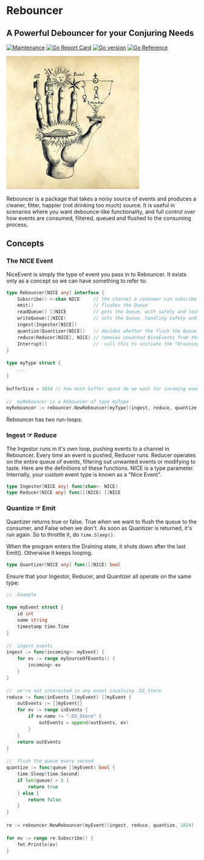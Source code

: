# Rebouncer

## A Powerful Debouncer for your Conjuring Needs

<div class="evenly-spread">

[![Maintenance](https://img.shields.io/badge/Maintained%3F-yes-green.svg)](https://github.com/sean9999/rebouncer/graphs/commit-activity) 
[![Go Report Card](https://goreportcard.com/badge/github.com/sean9999/rebouncer)](https://goreportcard.com/report/github.com/sean9999/rebouncer)
[![Go version](https://img.shields.io/github/go-mod/go-version/sean9999/rebouncer.svg)](https://github.com/sean9999/rebouncer)
[![Go Reference](https://pkg.go.dev/badge/github.com/sean9999/rebouncer.svg)](https://pkg.go.dev/github.com/sean9999/rebouncer)

<div>

<img src="/docs/hand.jpg" width="350" />

Rebouncer is a package that takes a noisy source of events and produces a cleaner, fitter, happier (not drinking too much) source. It is useful in scenarios where you want debounce-like functionality, and full control over how events are consumed, filtered, queued and flushed to the consuming process.

## Concepts

### The NICE Event

NiceEvent is simply the type of event you pass in to Rebouncer. It exists only as a concept so we can have something to refer to:

```go
type Rebouncer[NICE any] interface {
	Subscribe() <-chan NICE 	// the channel a consumer can subsribe to
	emit()                  	// flushes the Queue
	readQueue() []NICE      	// gets the Queue, with safety and locking
	writeQueue([]NICE)      	// sets the Queue, handling safety and locking
	ingest(Ingester[NICE])
	quantize(Quantizer[NICE])   // decides whether the flush the Queue
	reduce(Reducer[NICE], NICE) // removes unwanted NiceEvents from the Queue
	Interrupt()                 //	call this to initiate the "Draining" state
}

type myType struct {
	...
}

bufferSize = 1024 // how much buffer space do we want for incoming events?

//	myRebouncer is a Rebouncer of type myType
myRebouncer := rebouncer.NewRebouncer[myType](ingest, reduce, quantize, bufferSize)
```

Rebouncer has two run-loops:

### Ingest ☞ Reduce

The Ingestor runs in it's own loop, pushing events to a channel in Rebouncer. Every time an event is pushed, Reducer runs. Reducer operates on the entire queue of events, filtering out unwanted events or modifying to taste. Here are the definitions of these functions. NICE is a type parameter. Internally, your custom event type is known as a "Nice Event".

```go
type Ingester[NICE any] func(chan<- NICE)
type Reducer[NICE any] func([]NICE) []NICE
```

### Quantize ☞ Emit

Quantizer returns true or false. True when we want to flush the queue to the consumer, and False when we don't. As soon as Quantizer is returned, it's run again. So to throttle it, do `time.Sleep()`.

When the program enters the Draining state, it shuts down after the last Emit(). Otherwise it keeps looping.

```go
type Quantizer[NICE any] func([]NICE) bool
```

Ensure that your Ingestor, Reducer, and Quantizer all operate on the same type:

```go
//	Example

type myEvent struct {
	id int
	name string
	timestamp time.Time
}

//	ingest events
ingest := func(incoming<- myEvent) {
	for ev := range mySourceOfEvents() {
		incoming<-ev
	} 
}

//	we're not interested in any event involving .DS_Store
reduce := func(inEvents []myEvent) []myEvent {
	outEvents := []myEvent{}
	for ev := range inEvents {
		if ev.name != ".DS_Store" {
			outEvents = append(outEvents, ev)
		}
	}
	return outEvents
}

//	flush the queue every second
quantize := func(queue []myEvent) bool {
	time.Sleep(time.Second)
	if len(queue) > 0 {
		return true
	} else {
		return false
	}
}

re := rebouncer.NewRebouncer[myEvent](ingest, reduce, quantize, 1024)

for ev := range re.Subscribe() {
	fmt.Println(ev)
}
```


